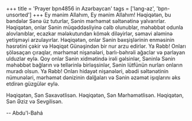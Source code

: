 +++
title = 'Prayer bpn4856 in Azərbaycan'
tags = ['lang-az', 'bpn-unsorted']
+++
Ey mənim Allahım, Ey mənim Allahım! Həqiqətən, bu bəndələr Sənə üz tuturlar, Sənin mərhəmət səltənətinə yalvarırlar. Həqiqətən, onlar Sənin müqəddəsliyinə cəlb olunublar, məhəbbət odunla alovlanıblar, ecazkar mələkutundan kömək diləyirlər, səmavi aləminə yetişməyi arzulayırlar. Həqiqətən, onlar Sənin bəxşişlərinin enməsinin həsrətini çəkir və Həqiqət Günəşindən bir nur arzu edirlər. Ya Rəbb! Onları şöləsaçan çıraqlar, mərhəmət nişanələri, barlı-bəhrəli ağaclar və parlayan ulduzlar eylə. Qoy onlar Sənin xidmətində irəli gəlsinlər, Səninlə Sənin məhəbbət bağların və tellərinlə birləşsinlər, Sənin lütfünün nurları onların muradı olsun. Ya Rəbb! Onları hidayət nişanələri, əbədi səltənətinin nümunələri, mərhəmət dənizinin dalğaları və Sənin əzəmət işıqlarını əks etdirən güzgülər eylə.

Həqiqətən, Sən Səxavətlisən. Həqiqətən, Sən Mərhəmətlisən. Həqiqətən, Sən Əziz və Sevgilisən.

-- Abdu'l-Bahá
